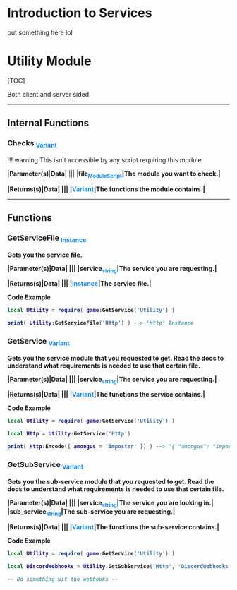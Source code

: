 # Introduction to Services

put something here lol

# Utility Module

[TOC]

<div class='grid' style='grid-template-columns: 100%'>
  <div class='greenBox'>Both client and server sided</div>
</div>

---
## Internal Functions
### __Checks__ <sub style='color: #1589F0'>Variant

!!! warning
    This isn't accessible by any script requiring this module.

|__Parameter(s)__|__Data__|
|||
|<b>file<sub style='color: #1589F0'>ModuleScript</sub>|The module you want to check.|

|__Returns(s)__|__Data__|
|||
|<b style='color: #1589F0'>Variant</b>|The functions the module contains.|

---
## Functions
### __GetServiceFile__ <sub style='color: #1589F0'>Instance
Gets you the service file.

|__Parameter(s)__|__Data__|
|||
|<b>service<sub style='color: #1589F0'>string</sub>|The service you are requesting.|

|__Returns(s)__|__Data__|
|||
|<b style='color: #1589F0'>Instance</b>|The service file.|

__Code Example__
```lua
local Utility = require( game:GetService('Utility') )

print( Utility:GetServiceFile('Http') ) --> 'Http' Instance
```

### __GetService__ <sub style='color: #1589F0'>Variant
Gets you the service module that you requested to get. Read the docs to understand what requirements is needed to use that certain file.

|__Parameter(s)__|__Data__|
|||
|<b>service<sub style='color: #1589F0'>string</sub>|The service you are requesting.|

|__Returns(s)__|__Data__|
|||
|<b style='color: #1589F0'>Variant</b>|The functions the service contains.|

__Code Example__
```lua
local Utility = require( game:GetService('Utility') )

local Http = Utility:GetService('Http')

print( Http:Encode({ amongus = 'imposter' }) ) --> "{ "amongus": "imposter" }"
```

### __GetSubService__ <sub style='color: #1589F0'>Variant
Gets you the sub-service module that you requested to get. Read the docs to understand what requirements is needed to use that certain file.

|__Parameter(s)__|__Data__|
|||
|<b>service<sub style='color: #1589F0'>string</sub>|The service you are looking in.|
|<b>sub_service<sub style='color: #1589F0'>string</sub>|The sub-service you are requesting.|

|__Returns(s)__|__Data__|
|||
|<b style='color: #1589F0'>Variant</b>|The functions the sub-service contains.|

__Code Example__
```lua
local Utility = require( game:GetService('Utility') )

local DiscordWebhooks = Utility:GetSubService('Http', 'DiscordWebhooks')

-- Do something wit the webhooks --
```